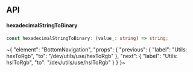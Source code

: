 

## API

#### hexadecimalStringToBinary

```ts
const hexadecimalStringToBinary: (value_: string) => string;
```


~{
  "element": "BottomNavigation",
  "props": {
    "previous": {
      "label": "Utils: hexToRgb",
      "to": "/dev/utils/use/hexToRgb"
    },
    "next": {
      "label": "Utils: hslToRgb",
      "to": "/dev/utils/use/hslToRgb"
    }
  }
}~